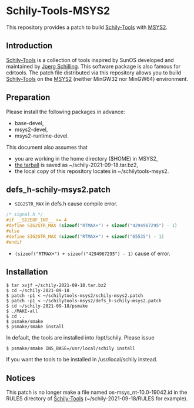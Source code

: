 # Schily-Tools-MSYS2

This repository provides a patch to build [Schily-Tools](http://schilytools.sourceforge.net/) with [MSYS2](https://www.msys2.org/).


## Introduction

[Schily-Tools](http://schilytools.sourceforge.net/) is a collection of tools inspired by SunOS developed and maintained by [Joerg Schilling](http://cdrtools.sourceforge.net/private/).
This software package is also famous for cdrtools.
The patch file distributed via this repository allows you to build [Schily-Tools](http://schilytools.sourceforge.net/) on the [MSYS2](https://www.msys2.org/) (neither MinGW32 nor MinGW64) environment.


## Preparation

Please install the following packages in advance:

* base-devel,
* msys2-devel,
* msys2-runtime-devel.

This document also assumes that

* you are working in the home directory ($HOME) in MSYS2,
* [the tarball](https://sourceforge.net/projects/schilytools/) is saved as ~/schily-2021-09-18.tar.bz2,
* the local copy of this repository locates in ~/schilytools-msys2.

## defs_h-schily-msys2.patch
* ```SIG2STR_MAX``` in defs.h cause compile error.
```c
/* signal.h */
#if __SIZEOF_INT__ >= 4
#define SIG2STR_MAX (sizeof("RTMAX+") + sizeof("4294967295") - 1)
#else
#define SIG2STR_MAX (sizeof("RTMAX+") + sizeof("65535") - 1)
#endif
```
* ```(sizeof("RTMAX+") + sizeof("4294967295") - 1)``` cause of error.

## Installation

```console
$ tar xvjf ~/schily-2021-09-18.tar.bz2
$ cd ~/schily-2021-09-18
$ patch -p1 < ~/schilytools-msys2/schily-msys2.patch
$ patch -p1 < ~/schilytools-msys2/defs_h-schily-msys2.patch
$ cd ~/schily-2021-09-18/psmake
$ ./MAKE-all
$ cd ..
$ psmake/smake
$ psmake/smake install
```

In default, the tools are installed into /opt/schily.
Please issue

```console
$ psmake/smake INS_BASE=/usr/local/schily install
```

If you want the tools to be installed in /usr/local/schily instead.


## Notices

This patch is no longer make a file named os-msys_nt-10.0-19042.id in the RULES directory of [Schily-Tools](http://schilytools.sourceforge.net/) (~/schily-2021-09-18/RULES for example).
